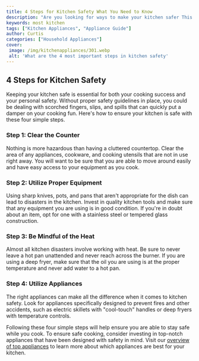 ```yaml
---
title: 4 Steps for Kitchen Safety What You Need to Know
description: "Are you looking for ways to make your kitchen safer This blog post outlines 4 key steps to follow for kitchen safety Get all the details on what you need to know for a safe and healthy kitchen"
keywords: most kitchen
tags: ["Kitchen Appliances", "Appliance Guide"]
author: Curtis
categories: ["Household Appliances"]
cover: 
 image: /img/kitchenappliances/301.webp
 alt: 'What are the 4 most important steps in kitchen safety'
---
```

## 4 Steps for Kitchen Safety
Keeping your kitchen safe is essential for both your cooking success and your personal safety. Without proper safety guidelines in place, you could be dealing with scorched fingers, slips, and spills that can quickly put a damper on your cooking fun. Here's how to ensure your kitchen is safe with these four simple steps.

### Step 1: Clear the Counter
Nothing is more hazardous than having a cluttered countertop. Clear the area of any appliances, cookware, and cooking utensils that are not in use right away. You will want to be sure that you are able to move around easily and have easy access to your equipment as you cook.

### Step 2: Utilize Proper Equipment
Using sharp knives, pots, and pans that aren't appropriate for the dish can lead to disasters in the kitchen. Invest in quality kitchen tools and make sure that any equipment you are using is in good condition. If you're in doubt about an item, opt for one with a stainless steel or tempered glass construction.

### Step 3: Be Mindful of the Heat
Almost all kitchen disasters involve working with heat. Be sure to never leave a hot pan unattended and never reach across the burner. If you are using a deep fryer, make sure that the oil you are using is at the proper temperature and never add water to a hot pan.

### Step 4: Utilize Appliances
The right appliances can make all the difference when it comes to kitchen safety. Look for appliances specifically designed to prevent fires and other accidents, such as electric skillets with "cool-touch" handles or deep fryers with temperature controls.

Following these four simple steps will help ensure you are able to stay safe while you cook. To ensure safe cooking, consider investing in top-notch appliances that have been designed with safety in mind. Visit our [overview of top appliances](./pages/appliance-overview) to learn more about which appliances are best for your kitchen.
